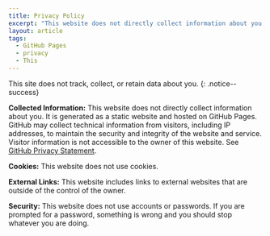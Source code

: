 ```yaml
---
title: Privacy Policy
excerpt: "This website does not directly collect information about you. It is generated as a static website hosted on GitHub Pages."
layout: article
tags:
  - GitHub Pages
  - privacy
  - This
---
```

This site does not track, collect, or retain data about you.
{: .notice--success}

**Collected Information:** This website does not directly collect information about you. It is generated as a static website and hosted on GitHub Pages. GitHub may collect technical information from visitors, including IP addresses, to maintain the security and integrity of the website and service. Visitor information is not accessible to the owner of this website. See [GitHub Privacy Statement](https://docs.github.com/en/github/site-policy/github-privacy-statement).

**Cookies:** This website does not use cookies.

**External Links:** This website includes links to external websites that are outside of the control of the owner.

**Security:** This website does not use accounts or passwords. If you are prompted for a password, something is wrong and you should stop whatever you are doing.
